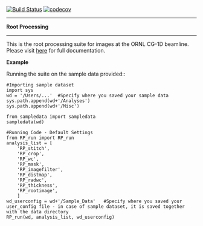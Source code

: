 [![Build Status](https://travis-ci.org/kdecarlo/CG1D_rootprocessing.svg?branch=master)](https://travis-ci.org/kdecarlo/CG1D_rootprocessing)
[![codecov](https://codecov.io/gh/kdecarlo/Root_Processing/branch/master/graph/badge.svg)](https://codecov.io/gh/kdecarlo/Root_Processing)

********************
**Root Processing**
********************

This is the root processing suite for images at the ORNL CG-1D beamline.  Please visit [here](https://kdecarlo.github.io/Root_Processing/) for full documentation.

**Example**

Running the suite on the sample data provided::

	#Importing sample dataset
	import sys
	wd = '/Users/...'  #Specify where you saved your sample data
	sys.path.append(wd+'/Analyses')
	sys.path.append(wd+'/Misc')

	from sampledata import sampledata
	sampledata(wd)

	#Running Code - Default Settings
	from RP_run import RP_run
	analysis_list = [
		'RP_stitch',
		'RP_crop',
		'RP_wc',
		'RP_mask',
		'RP_imagefilter',
		'RP_distmap',
		'RP_radwc',
		'RP_thickness',
		'RP_rootimage',
		]
	wd_userconfig = wd+'/Sample_Data'	#Specify where you saved your user_config file - in case of sample dataset, it is saved together with the data directory
	RP_run(wd, analysis_list, wd_userconfig)

